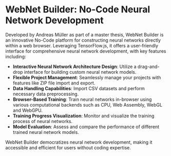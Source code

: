 # WebNet Builder: No-Code Neural Network Development

Developed by Andreas Müller as part of a master thesis, WebNet Builder is an innovative No-Code platform for constructing neural networks directly within a web browser. Leveraging TensorFlow.js, it offers a user-friendly interface for comprehensive neural network development, with key features including:

- **Interactive Neural Network Architecture Design**: Utilize a drag-and-drop interface for building custom neural network models.
- **Flexible Project Management**: Seamlessly manage your projects with features like ZIP file import and export.
- **Data Handling Capabilities**: Import CSV datasets and perform necessary data preprocessing.
- **Browser-Based Training**: Train neural networks in-browser using various computational backends such as CPU, Web Assembly, WebGL and WebGPU.
- **Training Progress Visualization**: Monitor and visualize the training process of neural networks.
- **Model Evaluation**: Assess and compare the performance of different trained neural network models.

WebNet Builder democratizes neural network development, making it accessible and efficient for users without coding expertise.
